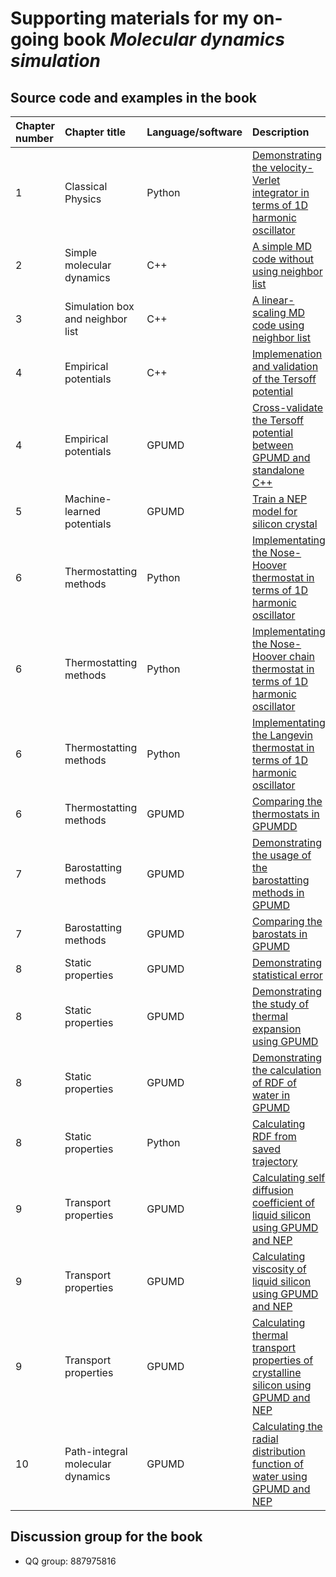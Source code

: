 # Supporting materials for my on-going book ***Molecular dynamics simulation***

## Source code and examples in the book

| Chapter number     | Chapter title | Language/software  |  Description |
|:------------|:---------------|:---------------|:---------------|
| 1 | Classical Physics | Python | [Demonstrating the velocity-Verlet integrator in terms of 1D harmonic oscillator](chapter-01-classical_physics/python-harmonic-oscillator) 
| 2 | Simple molecular dynamics | C++ | [A simple MD code without using neighbor list](chapter-02-simple_md/cpp-simpleMD) |
| 3 | Simulation box and neighbor list | C++ | [A linear-scaling MD code using neighbor list](chapter-03-linear_md/cpp-linearMD) |
| 4 | Empirical potentials | C++ | [Implemenation and validation of the Tersoff potential](chapter-04-empirical_potentials/cpp-tersoff-validation) |
| 4 | Empirical potentials | GPUMD | [Cross-validate the Tersoff potential between GPUMD and standalone C++](chapter-04-empirical_potentials/gpumd-tersoff) |
| 5 | Machine-learned potentials | GPUMD | [Train a NEP model for silicon crystal](chapter-05-machine_learned_potentials/gpumd-nep-training-Si) |
| 6 | Thermostatting methods | Python | [Implementating the Nose-Hoover thermostat in terms of 1D harmonic oscillator](chapter-06-thermostat/nh) |
| 6 | Thermostatting methods | Python | [Implementating the Nose-Hoover chain thermostat in terms of 1D harmonic oscillator](chapter-06-thermostat/nhc) |
| 6 | Thermostatting methods | Python | [Implementating the Langevin thermostat in terms of 1D harmonic oscillator](chapter-06-thermostat/langevin) |
| 6 | Thermostatting methods | GPUMD | [Comparing the thermostats in GPUMDD](chapter-06-thermostat/compare_thermostat_speed) |
| 7 | Barostatting methods | GPUMD | [Demonstrating the usage of the barostatting methods in GPUMD](chapter-07-barostat/npt_examples) |
| 7 | Barostatting methods | GPUMD | [Comparing the barostats in GPUMD](chapter-07-barostat/compare_barostats) |
| 8 | Static properties | GPUMD | [Demonstrating statistical error](chapter-08-static_properties/GPUMD_statistical_error) |
| 8 | Static properties | GPUMD | [Demonstrating the study of thermal expansion using GPUMD](chapter-08-static_properties/GPUMD_thermal_expansion) |
| 8 | Static properties | GPUMD | [Demonstrating the calculation of RDF of water in GPUMD](chapter-08-static_properties/GPUMD_Water_RDF) |
| 8 | Static properties | Python | [Calculating RDF from saved trajectory](chapter-08-static_properties/Python_RDF) |
| 9 | Transport properties | GPUMD | [Calculating self diffusion coefficient of liquid silicon using GPUMD and NEP](chapter-09-transport_properties/GPUMD_silicon_diffusion) |
| 9 | Transport properties | GPUMD | [Calculating viscosity of liquid silicon using GPUMD and NEP](chapter-09-transport_properties/GPUMD_silicon_diffusion) |
| 9 | Transport properties | GPUMD | [Calculating thermal transport properties of crystalline silicon using GPUMD and NEP](chapter-09-transport_properties/GPUMD_silicon_kappa) |
| 10 | Path-integral molecular dynamics | GPUMD | [Calculating the radial distribution function of water  using GPUMD and NEP](chapter-10-pimd/GPUMD_Water_RDF) |


## Discussion group for the book
* QQ group: 887975816



